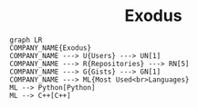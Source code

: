 <h1 align="center">Exodus</h1>

```mermaid
graph LR
COMPANY_NAME{Exodus}
COMPANY_NAME ---> U{Users} ---> UN[1]
COMPANY_NAME ---> R{Repositories} ---> RN[5]
COMPANY_NAME ---> G{Gists} ---> GN[1]
COMPANY_NAME ---> ML{Most Used<br>Languages}
ML --> Python[Python]
ML --> C++[C++]
```
